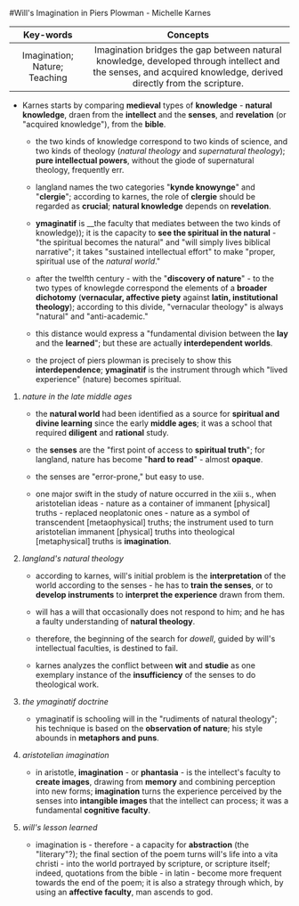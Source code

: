 #Will's Imagination in Piers Plowman - Michelle Karnes

|Key-words|Concepts|
|:---:|:---:|
|Imagination; Nature; Teaching|Imagination bridges the gap between natural knowledge, developed through intellect and the senses, and acquired knowledge, derived directly from the scripture.|

- Karnes starts by comparing __medieval__ types of __knowledge__ - __natural knowledge__, draen from the __intellect__ and the __senses__, and __revelation__ (or "acquired knowledge"), from the __bible__.

	- the two kinds of knowledge correspond to two kinds of science, and two kinds of theology (_natural theology_ and _supernatural theology_); __pure intellectual powers__, without the giode of supernatural theology, frequently err.

	- langland names the two categories "__kynde knowynge__" and "__clergie__"; according to karnes, the role of __clergie__ should be regarded as __crucial__; __natural knowledge__ depends on __revelation__.

	- __ymaginatif__ is __the faculty that mediates between the two kinds of knowledge)); it is the capacity to __see the spiritual in the natural__ - "the spiritual becomes the natural" and "will simply lives biblical narrative"; it takes "sustained intellectual effort" to make "proper, spiritual use of the _natural world_."

	- after the twelfth century - with the "__discovery of nature__" - to the two types of knowlegde correspond the elements of a __broader dichotomy__ (__vernacular, affective piety__ against __latin, institutional theology__); according to this divide, "vernacular theology" is always "natural" and "anti-academic."

	- this distance would express a "fundamental division between the __lay__ and the __learned__"; but these are actually __interdependent worlds__.

	- the project of piers plowman is precisely to show this __interdependence__; __ymaginatif__ is the instrument through which "lived experience" (nature) becomes spiritual.

1. _nature in the late middle ages_
	
	- the __natural world__ had been identified as a source for __spiritual and divine learning__ since the early __middle ages__; it was a school that required __diligent__ and __rational__ study.

	- the __senses__ are the "first point of access to __spiritual truth__"; for langland, nature has become "__hard to read__" - almost __opaque__.

	- the senses are "error-prone," but easy to use.

	- one major swift in the study of nature occurred in the xiii s., when aristotelian ideas - nature as a container of immanent [physical] truths - replaced neoplatonic ones - nature as a symbol of transcendent [metaophysical] truths; the instrument used to turn aristotelian immanent [physical] truths into theological [metaphysical] truths is __imagination__.

2. _langland's natural theology_

	- according to karnes, will's initial problem is the __interpretation__ of the world according to the senses - he has to __train the senses__, or to __develop instruments__ to __interpret the experience__ drawn from them.

	- will has a will that occasionally does not respond to him; and he has a faulty understanding of __natural theology__.

	- therefore, the beginning of the search for _dowell_, guided by will's intellectual faculties, is destined to fail.

	- karnes analyzes the conflict between __wit__ and __studie__ as one exemplary instance of the __insufficiency__ of the senses to do theological work.

3. _the ymaginatif doctrine_

	- ymaginatif is schooling will in the "rudiments of natural theology"; his technique is based on the __observation of nature__; his style abounds in __metaphors and puns__.

4. _aristotelian imagination_

	- in aristotle, __imagination__ - or __phantasia__ - is the intellect's faculty to __create images__, drawing from __memory__ and combining perception into new forms; __imagination__ turns the experience perceived by the senses into __intangible images__ that the intellect can process; it was a fundamental __cognitive faculty__.

5. _will's lesson learned_

	- imagination is - therefore - a capacity for __abstraction__ (the "literary"?); the final section of the poem turns will's life into a vita christi - into the world portrayed by scripture, or scripture itself; indeed, quotations from the bible - in latin - become more frequent towards the end of the poem; it is also a strategy through which, by using an __affective faculty__, man ascends to god.
